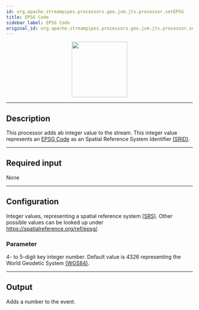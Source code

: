 ```yaml
---
id: org.apache.streampipes.processors.geo.jvm.jts.processor.setEPSG
title: EPSG Code
sidebar_label: EPSG Code
original_id: org.apache.streampipes.processors.geo.jvm.jts.processor.setEPSG
---
```


<!--
  ~ Licensed to the Apache Software Foundation (ASF) under one or more
  ~ contributor license agreements.  See the NOTICE file distributed with
  ~ this work for additional information regarding copyright ownership.
  ~ The ASF licenses this file to You under the Apache License, Version 2.0
  ~ (the "License"); you may not use this file except in compliance with
  ~ the License.  You may obtain a copy of the License at
  ~
  ~    http://www.apache.org/licenses/LICENSE-2.0
  ~
  ~ Unless required by applicable law or agreed to in writing, software
  ~ distributed under the License is distributed on an "AS IS" BASIS,
  ~ WITHOUT WARRANTIES OR CONDITIONS OF ANY KIND, either express or implied.
  ~ See the License for the specific language governing permissions and
  ~ limitations under the License.
  ~
  -->



<p align="center">
    <img src="/docs/img/pipeline-elements/org.apache.streampipes.processors.geo.jvm.jts.processor.setEPSG/icon.png" width="150px;" class="pe-image-documentation"/>
</p>


***

## Description

This processor adds ab integer value to the stream. This integer value represents
an [EPSG Code](https://en.wikipedia.org/wiki/EPSG_Geodetic_Parameter_Dataset) as an Spatial Reference System Identifier [(SRID)](https://en.wikipedia.org/wiki/Spatial_reference_system#Identifier).


***

## Required input

None

***

## Configuration

Integer values, representing a spatial reference system [(SRS)](https://en.wikipedia.org/wiki/Spatial_reference_system#Identifier).  Other possible values can be looked up under https://spatialreference.org/ref/epsg/.

### Parameter

4- to 5-digit key integer number. Default value is 4326 representing the World Geodetic System [(WGS84)](https://en.wikipedia.org/wiki/World_Geodetic_System#WGS84).

***
## Output

Adds a number to the event.
